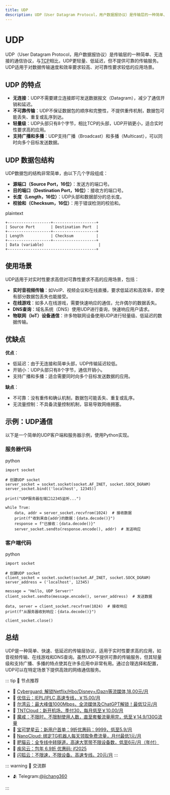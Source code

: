 ```yaml
---
title: UDP
description: UDP（User Datagram Protocol，用户数据报协议）是传输层的一种简单、无连接的通信协议，与TCP相比，UDP更轻量、低延迟，但不提供可靠的传输服务。UDP适用于对数据传输速度和效率要求较高、对可靠性要求较低的应用场景。
---
```

# UDP

UDP（User Datagram Protocol，用户数据报协议）是传输层的一种简单、无连接的通信协议，与[TCP](/wiki/TCP.md)相比，UDP更轻量、低延迟，但不提供可靠的传输服务。UDP适用于对数据传输速度和效率要求较高、对可靠性要求较低的应用场景。

## UDP 的特点

- **无连接**：UDP不需要建立连接即可发送数据报文（Datagram），减少了通信开销和延迟。
- **不可靠传输**：UDP不保证数据包的顺序和完整性，不提供重传机制，数据包可能丢失、重复或乱序到达。
- **轻量级**：UDP头部只有8个字节，相比TCP的头部，UDP开销更小，适合实时性要求高的应用。
- **支持广播和多播**：UDP支持广播（Broadcast）和多播（Multicast），可以同时向多个目标发送数据。

## UDP 数据包结构

UDP数据包的结构非常简单，由以下几个字段组成：

- **源端口（Source Port，16位）**：发送方的端口号。
- **目的端口（Destination Port，16位）**：接收方的端口号。
- **长度（Length，16位）**：UDP头部和数据部分的总长度。
- **校验和（Checksum，16位）**：用于错误检测的校验和。

plaintext

```
+-------------------+-------------------+
| Source Port       | Destination Port  |
+-------------------+-------------------+
| Length            | Checksum          |
+-------------------+-------------------+
| Data (variable)                        |
+---------------------------------------+
```

## 使用场景

UDP适用于对实时性要求高但对可靠性要求不高的应用场景，包括：

- **实时音视频传输**：如VoIP、视频会议和在线直播，要求低延迟和高效率，即使有部分数据包丢失也能接受。
- **在线游戏**：如多人在线游戏，需要快速响应的通信，允许偶尔的数据丢失。
- **DNS查询**：域名系统（DNS）使用UDP进行查询，快速响应用户请求。
- **物联网（IoT）设备通信**：许多物联网设备使用UDP进行轻量级、低延迟的数据传输。

## 优缺点

**优点**：

- 低延迟：由于无连接和简单头部，UDP传输延迟较低。
- 开销小：UDP头部只有8个字节，通信开销小。
- 支持广播和多播：适合需要同时向多个目标发送数据的应用。

**缺点**：

- 不可靠：没有重传和确认机制，数据包可能丢失、重复或乱序。
- 无流量控制：不具备流量控制机制，容易导致网络拥塞。

## 示例：UDP通信

以下是一个简单的UDP客户端和服务器示例，使用Python实现。

### 服务器代码

python

```
import socket

# 创建UDP socket
server_socket = socket.socket(socket.AF_INET, socket.SOCK_DGRAM)
server_socket.bind(('localhost', 12345))

print("UDP服务器在端口12345监听...")

while True:
    data, addr = server_socket.recvfrom(1024)  # 接收数据
    print(f"收到来自{addr}的数据：{data.decode()}")
    response = f"已接收：{data.decode()}"
    server_socket.sendto(response.encode(), addr)  # 发送响应
```

### 客户端代码

python

```
import socket

# 创建UDP socket
client_socket = socket.socket(socket.AF_INET, socket.SOCK_DGRAM)
server_address = ('localhost', 12345)

message = "Hello, UDP Server!"
client_socket.sendto(message.encode(), server_address)  # 发送数据

data, server = client_socket.recvfrom(1024)  # 接收响应
print(f"从服务器收到响应：{data.decode()}")

client_socket.close()
```

## 总结

UDP是一种简单、快速、低延迟的传输层协议，适用于实时性要求高的应用，如音视频传输、在线游戏和DNS查询。虽然UDP不提供可靠的传输服务，但其轻量级和支持广播、多播的特点使其在许多应用中非常有用。通过合理选择和配置，UDP可以在特定场景下提供高效的网络通信服务。


::: tip 🎉 节点推荐
- 🚀 [Cyberguard: 解锁Netflix/Hbo/Disney+/Dazn等流媒体,18.00元/月](https://www.cyberguard.best/#/register?code=XsreC0T5)<br>
- 🚀 [优信云：IEPL/IPLC 高速专线，￥15.00/月](https://www.优信云.com/#/register?code=JRtE5uIV)<br>
- 🚀 [尔湾云：最大峰值1000Mbps，全流媒体及ChatGPT解锁！最低12元/月](https://erwan6.net/auth/register?code=BoObCd)<br>
- 🚀 [TNTCloud：新开机场，季付30，每月低至￥10.00/月](https://haibing822.tntvipaff.cc/#/register?code=GtjJVgml)<br>
- 🚀 [魔戒：不限时，不限制使用人数，直至套餐流量用完，低至￥14.9/130G流量](https://mojie.app/#/register?code=sSdtPtLo)<br>
- 🚀 [宝可梦星云：新用户首单：9折优惠码：9999，低至5.9/月 ](https://love.52pokemon.cc/register?code=56ERkkxp)<br>
- 🚀 [NanoCloud: 绑定TG机器人每天领取免费流量，月付最低1元/月](https://edu.uodoo.bid/auth/register?code=JMiOQDHf)<br>
- 🚀 [肥猫云：全专线中转隧道，高速大宽带不限设备数，低至6元/月（年付）](https://fchb1188.fcvipaff.cc/register?aff=X1vZd2wf)<br>
- 🚀 [疾风云：包年 6.9折 优惠码: jf2025](https://homes.tr25.cn?code=ReCm)<br>
- 🚀 [闪狐云：不限速，不限设备。高速专线。20元/月](https://inv02.ffaff.cc/register?aff=WQApz2pv)
:::

::: warning  💬 交流群

- 🫂 Telegram:[@jichang360](https://t.me/jichang360)

:::